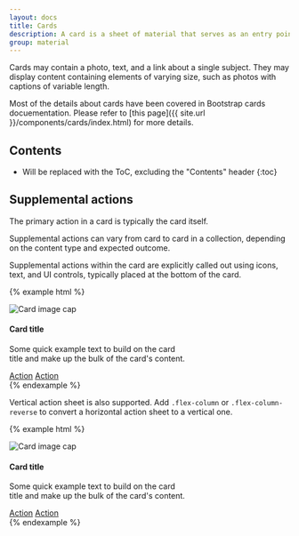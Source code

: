 ```yaml
---
layout: docs
title: Cards
description: A card is a sheet of material that serves as an entry point to more detailed information.
group: material
---
```


Cards may contain a photo, text, and a link about a single subject. They may display content containing elements of varying size, such as photos with captions of variable length.

Most of the details about cards have been covered in Bootstrap cards docuementation. Please refer to [this page]({{ site.url }}/components/cards/index.html) for more details.

## Contents

* Will be replaced with the ToC, excluding the "Contents" header
{:toc}

## Supplemental actions

The primary action in a card is typically the card itself.

Supplemental actions can vary from card to card in a collection, depending on the content type and expected outcome.

Supplemental actions within the card are explicitly called out using icons, text, and UI controls, typically placed at the bottom of the card.

{% example html %}
<div class="card" style="width: 20rem;">
  <img class="card-img-top" data-src="holder.js/100px180/" alt="Card image cap">
  <div class="card-block">
    <h4 class="card-title">Card title</h4>
    <p class="card-text">Some quick example text to build on the card title and make up the bulk of the card's content.</p>
  </div>
  <div class="card-actions">
    <a class="btn btn-outline-primary" href="#">Action</a>
    <a class="btn btn-outline-primary" href="#">Action</a>
  </div>
</div>
{% endexample %}

Vertical action sheet is also supported. Add `.flex-column` or `.flex-column-reverse` to convert a horizontal action sheet to a vertical one.

{% example html %}
<div class="card" style="width: 20rem;">
  <img class="card-img-top" data-src="holder.js/100px180/" alt="Card image cap">
  <div class="card-block">
    <h4 class="card-title">Card title</h4>
    <p class="card-text">Some quick example text to build on the card title and make up the bulk of the card's content.</p>
  </div>
  <div class="card-actions flex-column">
    <a class="btn btn-outline-primary" href="#">Action</a>
    <a class="btn btn-outline-primary" href="#">Action</a>
  </div>
</div>
{% endexample %}
